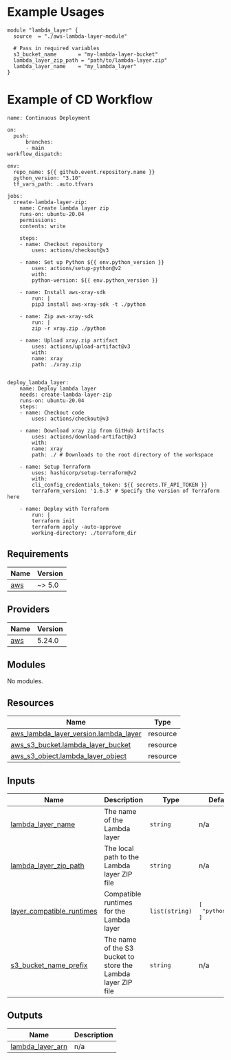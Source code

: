 # Example Usages
    module "lambda_layer" {
      source  = "./aws-lambda-layer-module"

      # Pass in required variables
      s3_bucket_name       = "my-lambda-layer-bucket"
      lambda_layer_zip_path = "path/to/lambda-layer.zip"
      lambda_layer_name    = "my_lambda_layer"
    }

# Example of CD Workflow
    name: Continuous Deployment

    on:
      push:
          branches:
          - main
    workflow_dispatch:

    env:
      repo_name: ${{ github.event.repository.name }}
      python_version: "3.10"
      tf_vars_path: .auto.tfvars

    jobs:
      create-lambda-layer-zip:
        name: Create lambda layer zip
        runs-on: ubuntu-20.04
        permissions:
        contents: write

        steps:
        - name: Checkout repository
            uses: actions/checkout@v3

        - name: Set up Python ${{ env.python_version }}
            uses: actions/setup-python@v2
            with:
            python-version: ${{ env.python_version }}

        - name: Install aws-xray-sdk
            run: |
            pip3 install aws-xray-sdk -t ./python

        - name: Zip aws-xray-sdk
            run: |
            zip -r xray.zip ./python

        - name: Upload xray.zip artifact
            uses: actions/upload-artifact@v3
            with:
            name: xray
            path: ./xray.zip


    deploy_lambda_layer:
        name: Deploy lambda layer
        needs: create-lambda-layer-zip
        runs-on: ubuntu-20.04
        steps:
        - name: Checkout code
            uses: actions/checkout@v3

        - name: Download xray zip from GitHub Artifacts
            uses: actions/download-artifact@v3
            with:
            name: xray
            path: ./ # Downloads to the root directory of the workspace

        - name: Setup Terraform
            uses: hashicorp/setup-terraform@v2
            with:
            cli_config_credentials_token: ${{ secrets.TF_API_TOKEN }}
            terraform_version: '1.6.3' # Specify the version of Terraform here

        - name: Deploy with Terraform
            run: |
            terraform init
            terraform apply -auto-approve
            working-directory: ./terraform_dir

<!-- BEGIN_TF_DOCS -->
## Requirements

| Name | Version |
|------|---------|
| <a name="requirement_aws"></a> [aws](#requirement\_aws) | ~> 5.0 |

## Providers

| Name | Version |
|------|---------|
| <a name="provider_aws"></a> [aws](#provider\_aws) | 5.24.0 |

## Modules

No modules.

## Resources

| Name | Type |
|------|------|
| [aws_lambda_layer_version.lambda_layer](https://registry.terraform.io/providers/hashicorp/aws/latest/docs/resources/lambda_layer_version) | resource |
| [aws_s3_bucket.lambda_layer_bucket](https://registry.terraform.io/providers/hashicorp/aws/latest/docs/resources/s3_bucket) | resource |
| [aws_s3_object.lambda_layer_object](https://registry.terraform.io/providers/hashicorp/aws/latest/docs/resources/s3_object) | resource |

## Inputs

| Name | Description | Type | Default | Required |
|------|-------------|------|---------|:--------:|
| <a name="input_lambda_layer_name"></a> [lambda\_layer\_name](#input\_lambda\_layer\_name) | The name of the Lambda layer | `string` | n/a | yes |
| <a name="input_lambda_layer_zip_path"></a> [lambda\_layer\_zip\_path](#input\_lambda\_layer\_zip\_path) | The local path to the Lambda layer ZIP file | `string` | n/a | yes |
| <a name="input_layer_compatible_runtimes"></a> [layer\_compatible\_runtimes](#input\_layer\_compatible\_runtimes) | Compatible runtimes for the Lambda layer | `list(string)` | <pre>[<br>  "python3.10"<br>]</pre> | no |
| <a name="input_s3_bucket_name_prefix"></a> [s3\_bucket\_name\_prefix](#input\_s3\_bucket\_name\_prefix) | The name of the S3 bucket to store the Lambda layer ZIP file | `string` | n/a | yes |

## Outputs

| Name | Description |
|------|-------------|
| <a name="output_lambda_layer_arn"></a> [lambda\_layer\_arn](#output\_lambda\_layer\_arn) | n/a |
<!-- END_TF_DOCS -->
